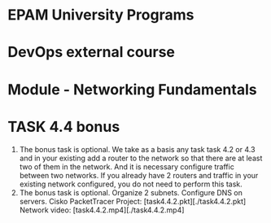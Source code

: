 # EPAM University Programs
# DevOps external course
# Module - Networking Fundamentals
# TASK 4.4 bonus
1. The bonus task is optional.
We take as a basis any task task 4.2 or 4.3 and in your existing
add a router to the network so that there are at least two of them in the network. And it is necessary
configure traffic between two networks.
If you already have 2 routers and traffic in your existing network
configured, you do not need to perform this task.
2. The bonus task is optional.
Organize 2 subnets. Configure DNS on servers. 
Cisko PacketTracer Project: [task4.4.2.pkt][./task4.4.2.pkt]
Network video:  [task4.4.2.mp4][./task4.4.2.mp4]






